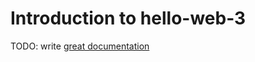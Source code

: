 # Introduction to hello-web-3

TODO: write [great documentation](http://jacobian.org/writing/what-to-write/)
